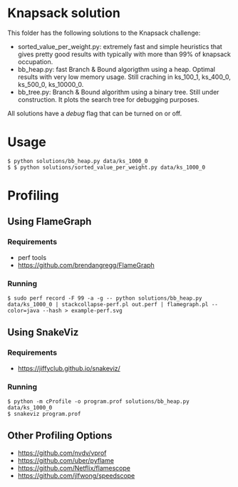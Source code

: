 # Knapsack solution

This folder has the following solutions to the Knapsack challenge:

- sorted_value_per_weight.py: extremely fast and simple heuristics that gives pretty good results with typically with more than 99% of knapsack occupation.
- bb_heap.py: fast Branch & Bound algorigthm using a heap. Optimal results with very low memory usage. Still craching in ks_100_1, ks_400_0, ks_500_0, ks_10000_0.
- bb_tree.py: Branch & Bound algorithm using a binary tree. Still under construction. It plots the search tree for debugging purposes.

All solutions have a *debug* flag that can be turned on or off.

# Usage

```
$ python solutions/bb_heap.py data/ks_1000_0
$ $ python solutions/sorted_value_per_weight.py data/ks_1000_0
```

# Profiling

## Using FlameGraph
### Requirements

 - perf tools
 - https://github.com/brendangregg/FlameGraph

### Running 

```
$ sudo perf record -F 99 -a -g -- python solutions/bb_heap.py data/ks_1000_0 | stackcollapse-perf.pl out.perf | flamegraph.pl --color=java --hash > example-perf.svg
```

## Using SnakeViz


### Requirements

- https://jiffyclub.github.io/snakeviz/

### Running 

```
$ python -m cProfile -o program.prof solutions/bb_heap.py data/ks_1000_0
$ snakeviz program.prof
```

## Other Profiling Options

- https://github.com/nvdv/vprof
- https://github.com/uber/pyflame
- https://github.com/Netflix/flamescope
- https://github.com/jlfwong/speedscope

